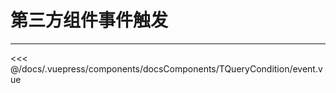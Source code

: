 # 第三方组件事件触发

---

<common-code-format>
  <docsComponents-TQueryCondition-event slot="source"></docsComponents-TQueryCondition-event>

<<< @/docs/.vuepress/components/docsComponents/TQueryCondition/event.vue
</common-code-format>
